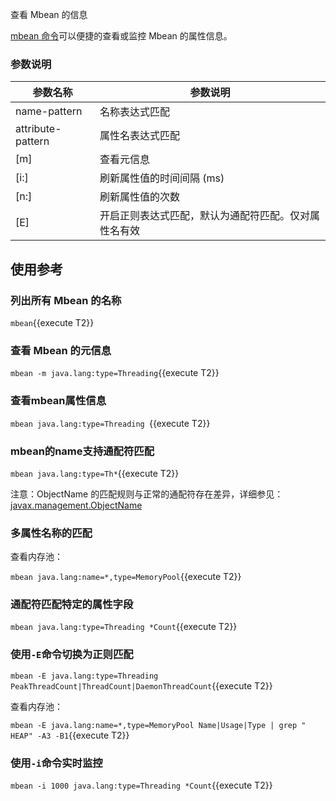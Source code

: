 查看 Mbean 的信息

[mbean 命令](https://arthas.aliyun.com/doc/mbean.html)可以便捷的查看或监控 Mbean 的属性信息。

### 参数说明

| 参数名称          | 参数说明                                             |
| ----------------- | ---------------------------------------------------- |
| name-pattern      | 名称表达式匹配                                       |
| attribute-pattern | 属性名表达式匹配                                     |
| [m]               | 查看元信息                                           |
| [i:]              | 刷新属性值的时间间隔 (ms)                            |
| [n:]              | 刷新属性值的次数                                     |
| [E]               | 开启正则表达式匹配，默认为通配符匹配。仅对属性名有效 |

## 使用参考

### 列出所有 Mbean 的名称

`mbean`{{execute T2}}

### 查看 Mbean 的元信息

`mbean -m java.lang:type=Threading`{{execute T2}}

### 查看mbean属性信息

`mbean java.lang:type=Threading `{{execute T2}}

### mbean的name支持通配符匹配

`mbean java.lang:type=Th*`{{execute T2}}

注意：ObjectName 的匹配规则与正常的通配符存在差异，详细参见：[javax.management.ObjectName](https://docs.oracle.com/javase/8/docs/api/javax/management/ObjectName.html?is-external=true)

### 多属性名称的匹配

查看内存池：

`mbean java.lang:name=*,type=MemoryPool`{{execute T2}}

### 通配符匹配特定的属性字段

`mbean java.lang:type=Threading *Count`{{execute T2}}

### 使用`-E`命令切换为正则匹配

`mbean -E java.lang:type=Threading PeakThreadCount|ThreadCount|DaemonThreadCount`{{execute T2}}

查看内存池：

`mbean -E java.lang:name=*,type=MemoryPool Name|Usage|Type | grep " HEAP" -A3 -B1`{{execute T2}}

### 使用`-i`命令实时监控

`mbean -i 1000 java.lang:type=Threading *Count`{{execute T2}}
